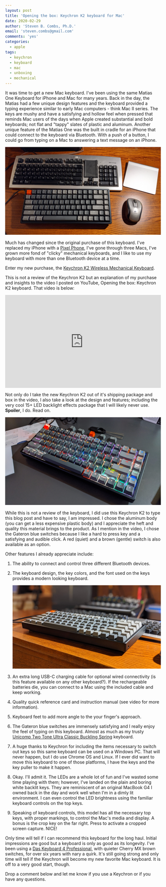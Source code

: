 ```yaml
---
layout: post
title: 'Opening the box: Keychron K2 keyboard for Mac'
date: 2020-02-29
author: 'Steven B. Combs, Ph.D.'
email: 'steven.combs@gmail.com'
comments: 'yes'
categories:
  - apple
tags:
  - keychron
  - keyboard
  - mac
  - unboxing
  - mechanical
---
```


It was time to get a new Mac keyboard. I've been using the same Matias One Keyboard for iPhone and Mac for many years. Back in the day, the Matias had a few unique design features and the keyboard provided a typing experience similar to early Mac computers - think Mac II series. The keys are mushy and have a satisfying and hollow feel when pressed that reminds Mac users of the days when Apple created substantial and bold keyboards; not flat and "tappy" slates of plastic and aluminum. Another unique feature of the Matias One was the built in cradle for an iPhone that could connect to the keyboard via Bluetooth. With a push of a button, I could go from typing on a Mac to answering a text message on an iPhone.

![IMAGE OF MATIAS AND K2](/images/posts/2020-02-29-keychron-unboxing/matias-and-keychron.jpg)

Much has changed since the original purchase of this keyboard. I've replaced my iPhone with a [Pixel Phone](https://www.pixelpowerpodcast.com), I've gone through three Macs, I've grown more fond of "clicky" mechanical keyboards, and I like to use my keyboard with more than one Bluetooth device at a time.

Enter my new purchase, the [Keychron K2 Wireless Mechanical Keyboard](https://www.keychron.com/products/keychron-k2-wireless-mechanical-keyboard).

This is not a review of the Keychron K2 but an explanation of my purchase and insights to the video I posted on YouTube, Opening the box: Keychron K2 keyboard. That video is below:

<div style="position:relative;padding-top:56.25%;">
  <p><iframe src="https://www.youtube.com/embed/A7R0HIG7nR0" frameborder="0" allowfullscreen style="position:absolute;top:0;left:0;width:100%;height:100%;"></iframe></p>
</div>

Not only do I take the new Keychron K2 out of it's shipping package and box in the video, I also take a look at the design and features; including the very cool 15+ LED backlight effects package that I will likely never use. **Spoiler**, I do. Read on.

![K2 LEDs](/images/posts/2020-02-29-keychron-unboxing/keycron-k2-leds.jpg)

While this is not a review of the keyboard, I did use this Keychron K2 to type this blog post and have to say, I am impressed. I chose the aluminum body (you can get a less expensive plastic body) and I appreciate the heft and quality this material brings to the product. As I mention in the video, I chose the Gateron blue switches because I like a hard to press key and a satisfying and audible click. A red (quiet) and a brown (gentle) switch is also available as an option.

Other features I already appreciate include:

1. The ability to connect and control three different Bluetooth devices.
2. The keyboard design, the key colors, and the font used on the keys provides a modern looking keyboard.

    ![Keychron K2 Keyboard](/images/posts/2020-02-29-keychron-unboxing/keycron-k2.jpg)

2. An extra long USB-C charging cable for optional wired connectivity (is this feature available on any other keyboard?). If the rechargeable batteries die, you can connect to a Mac using the included cable and keep working.
3. Quality quick reference card and instruction manual (see video for more information).
4. Keyboard feet to add more angle to the your finger's approach.
5. The Gateron blue switches are immensely satisfying and I really enjoy the feel of typing on this keyboard. Almost as much as my trusty [Unicomp Two Tone Ultra Classic Buckling Spring](https://www.stevencombs.com/gadgets/2017/07/09/relive-80s-with-unicomp-keyboard.html) keyboard.
6. A huge thanks to Keychron for including the items necessary to switch out keys so this same keyboard can be used on a Windows PC. That will never happen, but I do use Chrome OS and Linux. If I ever did want to move this keyboard to one of those platforms, I have the keys and the key puller to make it happen.
7. Okay. I'll admit it. The LEDs are a whole lot of fun and I've wasted some time playing with them; however, I've landed on the plain and boring white backlit keys. They are reminiscent of an original MacBook G4 I owned back in the day and work well when I'm in a dimly lit environment. I can even control the LED brightness using the familiar keyboard controls on the top keys.
8. Speaking of keyboard controls, this model has all the necessary top keys, with proper markings, to control the Mac's media and display. A bonus is the crop key on the far right. Press to activate a cropped screen capture. NICE!

Only time will tell if I can recommend this keyboard for the long haul. Initial impressions are good but a keyboard is only as good as its longevity. I've been using a [Das Keyboard 4 Professional](https://amzn.to/2I9e2vC), with quieter Cherry MX brown switches, for over six years with nary a quirk. It's still going strong and only time will tell if the Keychron will become my new favorite Mac keyboard. It is off to a very good start, though.

Drop a comment below and let me know if you use a Keychron or if you have any questions.
